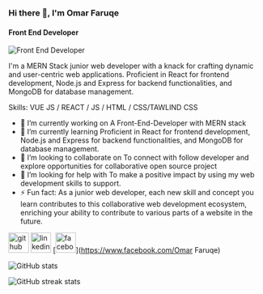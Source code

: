 ### Hi there 👋, I'm Omar Faruqe
#### Front End Developer
![Front End Developer](https://arturssmirnovs.github.io/github-profile-readme-generator/images/banner.png)

I'm a MERN Stack junior web developer with a knack for crafting dynamic and user-centric web applications. Proficient in React for frontend development, Node.js and Express for backend functionalities, and MongoDB for database management. 

Skills: VUE JS / REACT / JS / HTML / CSS/TAWLIND CSS

- 🔭 I’m currently working on A Front-End-Developer with MERN stack 
- 🌱 I’m currently learning Proficient in React for frontend development, Node.js and Express for backend functionalities, and MongoDB for database management.  
- 👯 I’m looking to collaborate on To connect with follow developer and explore opportunities for collaborative open source project  
- 🤔 I’m looking for help with To make  a positive impact by using my web development skills to support. 
- ⚡ Fun fact: As a junior web developer, each new skill and concept you learn contributes to this collaborative web development ecosystem, enriching your ability to contribute to various parts of a website in the future. 


[<img src='https://cdn.jsdelivr.net/npm/simple-icons@3.0.1/icons/github.svg' alt='github' height='40'>](https://github.com/Farue10)  [<img src='https://cdn.jsdelivr.net/npm/simple-icons@3.0.1/icons/linkedin.svg' alt='linkedin' height='40'>](https://www.linkedin.com/in/Faruqe10/)  [<img src='https://cdn.jsdelivr.net/npm/simple-icons@3.0.1/icons/facebook.svg' alt='facebook' height='40'>](https://www.facebook.com/Omar Faruqe)  

![GitHub stats](https://github-readme-stats.vercel.app/api?username=Farue10&show_icons=true)  

![GitHub streak stats](https://streak-stats.demolab.com/?user=Farue10)  

